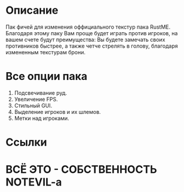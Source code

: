 Описание
===
Пак фичей для изменения оффициального текстур пака RustME. Благодаря этому паку
Вам проще будет играть против игроков, на вашем счете будут преимущества: Вы будете замечать своих противников быстрее, а также четче стрелять в голову,
благодаря измененным текстурам брони.

Все опции пака
===
1. Подсвечивание руд.
2. Увеличение FPS.
3. Стильный GUI.
4. Выделение игроков и их шлемов.
5. Метки над игроками.

Ссылки
===
ВСЁ ЭТО - СОБСТВЕННОСТЬ NOTEVIL-a
======
